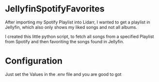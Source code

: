 
# JellyfinSpotifyFavorites

After importing my Spotify Playlist into Lidarr, I wanted to get a playlist in Jellyfin, which also only shows my liked songs and not all albums.

I created this little python script, to fetch all songs from a specified Playlist from Spotify and then favoriting the songs found in Jellyfin.

# Configuration
Just set the Values in the .env file and you are good to got
